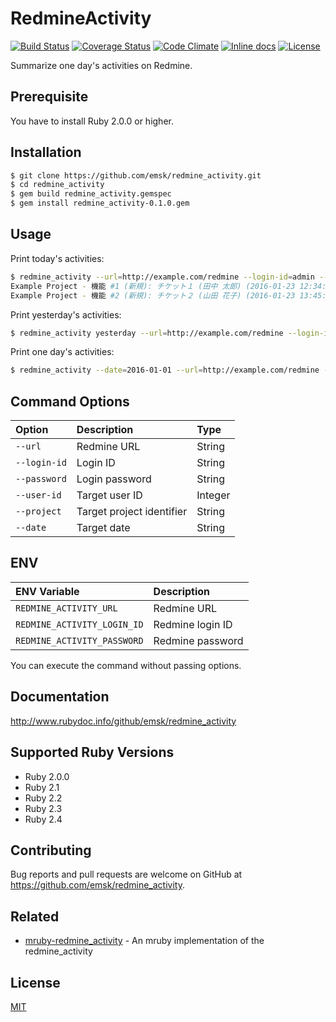 # RedmineActivity

[![Build Status](https://travis-ci.org/emsk/redmine_activity.svg?branch=main)](https://travis-ci.org/emsk/redmine_activity)
[![Coverage Status](https://coveralls.io/repos/github/emsk/redmine_activity/badge.svg?branch=main)](https://coveralls.io/github/emsk/redmine_activity)
[![Code Climate](https://codeclimate.com/github/emsk/redmine_activity/badges/gpa.svg)](https://codeclimate.com/github/emsk/redmine_activity)
[![Inline docs](http://inch-ci.org/github/emsk/redmine_activity.svg?branch=main)](http://inch-ci.org/github/emsk/redmine_activity)
[![License](https://img.shields.io/badge/license-MIT-blue.svg)](LICENSE.txt)

Summarize one day's activities on Redmine.

## Prerequisite

You have to install Ruby 2.0.0 or higher.

## Installation

```sh
$ git clone https://github.com/emsk/redmine_activity.git
$ cd redmine_activity
$ gem build redmine_activity.gemspec
$ gem install redmine_activity-0.1.0.gem
```

## Usage

Print today's activities:

```sh
$ redmine_activity --url=http://example.com/redmine --login-id=admin --password=pass
Example Project - 機能 #1 (新規): チケット１ (田中 太郎) (2016-01-23 12:34:56)
Example Project - 機能 #2 (新規): チケット２ (山田 花子) (2016-01-23 13:45:12)
```

Print yesterday's activities:

```sh
$ redmine_activity yesterday --url=http://example.com/redmine --login-id=admin --password=pass
```

Print one day's activities:

```sh
$ redmine_activity --date=2016-01-01 --url=http://example.com/redmine --login-id=admin --password=pass
```

## Command Options

| Option | Description | Type |
| :----- | :---------- | :--- |
| `--url` | Redmine URL | String |
| `--login-id` | Login ID | String |
| `--password` | Login password | String |
| `--user-id` | Target user ID | Integer |
| `--project` | Target project identifier | String |
| `--date` | Target date | String |

## ENV

| ENV Variable | Description |
| :----------- | :---------- |
| `REDMINE_ACTIVITY_URL` | Redmine URL |
| `REDMINE_ACTIVITY_LOGIN_ID` | Redmine login ID |
| `REDMINE_ACTIVITY_PASSWORD` | Redmine password |

You can execute the command without passing options.

## Documentation

http://www.rubydoc.info/github/emsk/redmine_activity

## Supported Ruby Versions

* Ruby 2.0.0
* Ruby 2.1
* Ruby 2.2
* Ruby 2.3
* Ruby 2.4

## Contributing

Bug reports and pull requests are welcome on GitHub at https://github.com/emsk/redmine_activity.

## Related

* [mruby-redmine_activity](https://github.com/emsk/mruby-redmine_activity) - An mruby implementation of the redmine_activity

## License

[MIT](LICENSE.txt)
